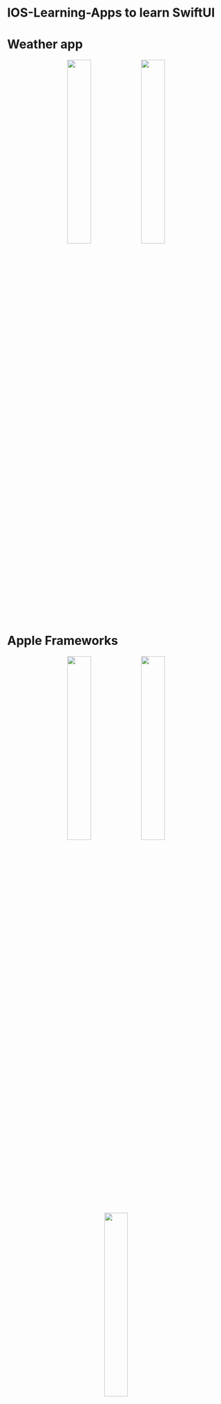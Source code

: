 # IOS-Learning-Apps to learn SwiftUI

# Weather app

<div align="center">
	<img width = "33%" src="https://github.com/user-attachments/assets/c4f89dd9-0c7b-4aac-b1bb-a16799a4e17b">
         <img width = "33%" src="https://github.com/user-attachments/assets/909d1e0d-cbcd-45c2-9eb8-68efe8adc492">
</div>

# Apple Frameworks 

<div align="center">
	<img width = "33%" src="https://github.com/user-attachments/assets/437e0d69-c30b-4bac-ae6d-a0086adda435">
  <img width = "33%" src="https://github.com/user-attachments/assets/0a353c6f-a4b6-42ae-b1e1-2ae7765ad8fb">
  <img width = "33%" src="https://github.com/user-attachments/assets/721b12ea-759f-463d-945c-5927bd8b9043">
</div>

# Barcode Scanner

<div align="center">
	<img width = "33%" src="https://github.com/user-attachments/assets/19fb5c2a-5158-4266-b9f8-f63a3688e3c9">
  <img width = "33%" src="https://github.com/user-attachments/assets/22508b89-9213-4d8b-a55e-9e20453508af">
</div>





